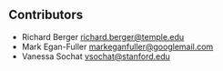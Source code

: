 ## Contributors 

 - Richard Berger <richard.berger@temple.edu>
 - Mark Egan-Fuller <markeganfuller@googlemail.com>
 - Vanessa Sochat <vsochat@stanford.edu>

